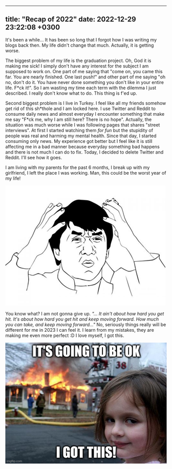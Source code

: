 
---
title:  "Recap of 2022"
date:   2022-12-29 23:22:08 +0300
---

It's been a while… It has been so long that I forgot how I was writing my blogs back then. My life didn't change that much. Actually, it is getting worse.

The biggest problem of my life is the graduation project. Oh, God it is making me sick! I simply don't have any interest for the subject I am supposed to work on. One part of me saying that "come on, you came this far. You are nearly finished. One last push!" and other part of me saying "oh no, don't do it. You have never done something you don't like in your entire life. F\*ck it!". So I am wasting my time each term with the dilemma I just described. I really don't know what to do. This thing is f'ed up.

Second biggest problem is I live in Turkey. I feel like all my friends somehow get rid of this sh\*thole and I am locked here. I use Twitter and Reddit to consume daily news and almost everyday I encounter something that make me say "F\*ck me, why I am still here? There is no hope". Actually, the situation was much worse while I was following pages that shares "street interviews". At first I started watching them *for fun* but the stupidity of people was real and harming my mental health. Since that day, I started consuming only news. My experience got better but I feel like it is still affecting me in a bad manner because everyday something bad happens and there is not much I can do to fix. Today, I decided to delete Twitter and Reddit. I'll see how it goes.


I am living with my parents for the past 6 months, I break up with my girlfriend, I left the place I was working. Man, this could be the worst year of my life!

![Jackie Chan WTF meme](assets/images/recap-2022/jackie-chan-wtf.jpg)

You know what? I am not gonna give up. *"… It ain't about how hard you get hit. It's about how hard you get hit and keep moving forward. How much you can take, and keep moving forward…"* No, seriously things really will be different for me in 2023 I can feel it. I learn from my mistakes, they are making me even more perfect :D I love myself, I got this.

![Disaster girl saying "I got this"](assets/images/recap-2022/i-got-this.jpg)
